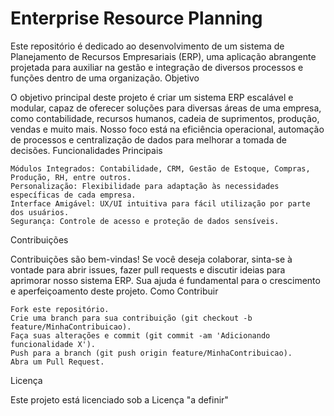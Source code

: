 # Enterprise Resource Planning

Este repositório é dedicado ao desenvolvimento de um sistema de Planejamento de Recursos Empresariais (ERP), uma aplicação abrangente projetada para auxiliar na gestão e integração de diversos processos e funções dentro de uma organização.
Objetivo

O objetivo principal deste projeto é criar um sistema ERP escalável e modular, capaz de oferecer soluções para diversas áreas de uma empresa, como contabilidade, recursos humanos, cadeia de suprimentos, produção, vendas e muito mais. Nosso foco está na eficiência operacional, automação de processos e centralização de dados para melhorar a tomada de decisões.
Funcionalidades Principais

    Módulos Integrados: Contabilidade, CRM, Gestão de Estoque, Compras, Produção, RH, entre outros.
    Personalização: Flexibilidade para adaptação às necessidades específicas de cada empresa.
    Interface Amigável: UX/UI intuitiva para fácil utilização por parte dos usuários.
    Segurança: Controle de acesso e proteção de dados sensíveis.

Contribuições

Contribuições são bem-vindas! Se você deseja colaborar, sinta-se à vontade para abrir issues, fazer pull requests e discutir ideias para aprimorar nosso sistema ERP. Sua ajuda é fundamental para o crescimento e aperfeiçoamento deste projeto.
Como Contribuir

    Fork este repositório.
    Crie uma branch para sua contribuição (git checkout -b feature/MinhaContribuicao).
    Faça suas alterações e commit (git commit -am 'Adicionando funcionalidade X').
    Push para a branch (git push origin feature/MinhaContribuicao).
    Abra um Pull Request.

Licença

Este projeto está licenciado sob a Licença "a definir"
